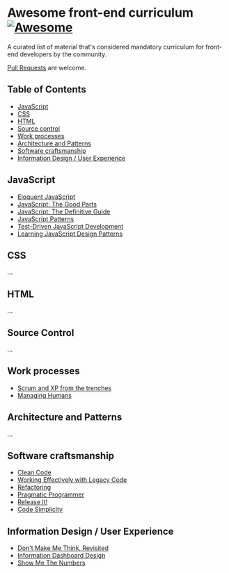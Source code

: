 # Awesome front-end curriculum [![Awesome](https://cdn.rawgit.com/sindresorhus/awesome/d7305f38d29fed78fa85652e3a63e154dd8e8829/media/badge.svg)](https://github.com/sindresorhus/awesome)

A curated list of material that's considered mandatory curriculum for front-end developers by the community. 

[Pull Requests](https://github.com/auchenberg/awesome-front-end-curriculum/edit/master/README.md) are welcome.

## Table of Contents

- [JavaScript](#javascript)
- [CSS](#css)
- [HTML](#html)
- [Source control](#sourcecontrol)
- [Work processes](#processes)
- [Architecture and Patterns](#architecture)
- [Software craftsmanship](#craft)
- [Information Design / User Experience](#ux)


## JavaScript
* [Eloquent JavaScript](http://eloquentjavascript.net)
* [JavaScript: The Good Parts](http://www.goodreads.com/book/show/2998152-javascript)
* [JavaScript: The Definitive Guide](http://www.goodreads.com/book/show/8143605-javascript)
* [JavaScript Patterns](http://www.goodreads.com/book/show/9422683-javascript-patterns)
* [Test-Driven JavaScript Development](http://tddjs.com)
* [Learning JavaScript Design Patterns](http://www.goodreads.com/book/show/14289134-learning-javascript-design-patterns)

## CSS
...

## HTML
...

## Source Control
...

## Work processes
* [Scrum and XP from the trenches](http://www.infoq.com/minibooks/scrum-xp-from-the-trenches-2)
* [Managing Humans](http://managinghumans.com)

## Architecture and Patterns
...

## Software craftsmanship
* [Clean Code](http://www.goodreads.com/book/show/3735293-clean-code)
* [Working Effectively with Legacy Code](http://www.goodreads.com/book/show/44919.Working_Effectively_with_Legacy_Code)
* [Refactoring](http://www.goodreads.com/book/show/44936.Refactoring)
* [Pragmatic Programmer](http://www.goodreads.com/book/show/4099.The_Pragmatic_Programmer)
* [Release It!](http://www.goodreads.com/book/show/1069827.Release_It_)
* [Code Simplicity](https://www.goodreads.com/book/show/13234063-code-simplicity)

## Information Design / User Experience
* [Don't Make Me Think, Revisited](http://www.amazon.com/Dont-Make-Think-Revisited-Usability/dp/0321965515)
* [Information Dashboard Design](http://www.amazon.com/Information-Dashboard-Design-At-Glance/dp/1938377001)
* [Show Me The Numbers](http://www.amazon.com/Show-Me-Numbers-Designing-Enlighten/dp/0970601972/)

